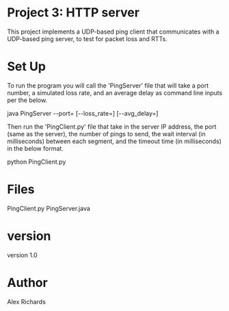 # Project 3: HTTP server

This project implements a UDP-based ping client that communicates with a UDP-based ping server, to test for packet loss and RTTs.

# Set Up

To run the program you will call the 'PingServer' file that will take a port number, a simulated loss rate, and an average delay as command line inputs per the below.

java PingServer --port=<port> [--loss_rate=<rate>] [--avg_delay=<delay>]

Then run the 'PingClient.py' file that take in the server IP address, the port (same as the server), the number of pings to send, the wait interval (in milliseconds) between each segment, and the timeout time (in milliseconds) in the below format.

python PingClient.py <server ip addr> <server port> <number of pings to send> <wait interval> <timeout>

# Files
PingClient.py
PingServer.java

# version

 version 1.0

# Author

Alex Richards
